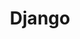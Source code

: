 ---
layout: post
category: language
title: Django
description: >
  Django
related_posts:
  - 
addons:
  - related
  - comments
list: true
---